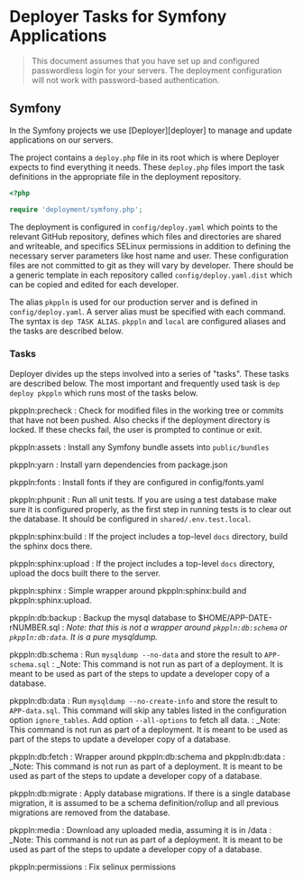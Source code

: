 # Deployer Tasks for Symfony Applications

> This document assumes that you have set up and configured passwordless login for your servers. The deployment configuration will not work with password-based authentication.


## Symfony
In the Symfony projects we use [Deployer][deployer] to manage and update applications on our servers.

The project contains a `deploy.php` file in its root which is where Deployer expects to find everything it needs. These `deploy.php` files import the task definitions in the appropriate file in the deployment repository.
```php
<?php

require 'deployment/symfony.php';
```

The deployment is configured in `config/deploy.yaml` which points to the relevant GitHub repository, defines which files and directories are shared and writeable, and specifics SELinux permissions in addition to defining the necessary server parameters like host name and user. These configuration files are not committed to git as they will vary by developer. There should be a generic template in each repository called `config/deploy.yaml.dist` which can be copied and edited for each developer.

The alias `pkppln` is used for our production server and is defined in `config/deploy.yaml`. A server alias must be specified with each command. The syntax is `dep TASK ALIAS`. `pkppln` and `local` are configured aliases and the tasks are described below.

### Tasks
Deployer divides up the steps involved into a series of "tasks". These tasks are described below. The most important and frequently used task is `dep deploy pkppln` which runs most of the tasks below.

pkppln:precheck
: Check for modified files in the working tree or commits that have not been pushed. Also checks if the deployment directory is locked. If these checks fail, the user is prompted to continue or exit.

pkppln:assets
: Install any Symfony bundle assets into `public/bundles`

pkppln:yarn
: Install yarn dependencies from package.json

pkppln:fonts
: Install fonts if they are configured in config/fonts.yaml

pkppln:phpunit
: Run all unit tests. If you are using a test database make sure it is configured properly, as the first step in running tests is to clear out the database. It should be configured in `shared/.env.test.local`.

pkppln:sphinx:build
: If the project includes a top-level `docs` directory, build the sphinx docs there.

pkppln:sphinx:upload
: If the project includes a top-level `docs` directory, upload the docs built there to the server.

pkppln:sphinx
: Simple wrapper around pkppln:sphinx:build and pkppln:sphinx:upload.

pkppln:db:backup
: Backup the mysql database to $HOME/APP-DATE-rNUMBER.sql
: _Note: that this is not a wrapper around `pkppln:db:schema` or `pkppln:db:data`. It is a pure mysqldump._

pkppln:db:schema
: Run `mysqldump --no-data` and store the result to `APP-schema.sql`
: _Note: This command is not run as part of a deployment. It is meant to be used as part of the steps to update a developer copy of a database.

pkppln:db:data
: Run `mysqldump --no-create-info` and store the result to `APP-data.sql`. This command will skip any tables listed in the configuration option `ignore_tables`. Add option `--all-options` to fetch all data.
: _Note: This command is not run as part of a deployment. It is meant to be used as part of the steps to update a developer copy of a database.

pkppln:db:fetch
: Wrapper around pkppln:db:schema and pkppln:db:data
: _Note: This command is not run as part of a deployment. It is meant to be used as part of the steps to update a developer copy of a database.

pkppln:db:migrate
: Apply database migrations. If there is a single database migration, it is assumed to be a schema definition/rollup and all previous migrations are removed from the database.

pkppln:media
: Download any uploaded media, assuming it is in /data
: _Note: This command is not run as part of a deployment. It is meant to be used as part of the steps to update a developer copy of a database.

pkppln:permissions
: Fix selinux permissions

[^n1]: See https://cloud.google.com/architecture/devops/devops-tech-deployment-automation for justification
[deployer]: https://deployer.org